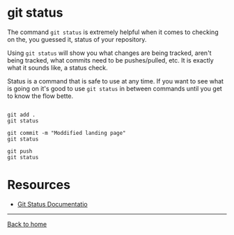 # git status

The command `git status` is extremely helpful when it comes to checking on the, you guessed it, status of your repository.

Using `git status` will show you what changes are being tracked, aren't being tracked, what commits need to be pushes/pulled, etc.
It is exactly what it sounds like, a status check.

Status is a command that is safe to use at any time.
If you want to see what is going on it's good to use `git status` in between commands until you get to know the flow bette.

```

git add .
git status

git commit -m "Moddified landing page"
git status

git push 
git status
```

# Resources

- [Git Status Documentatio](https://git-scm.com/docs/git-status)

---

[Back to home](../README.md)